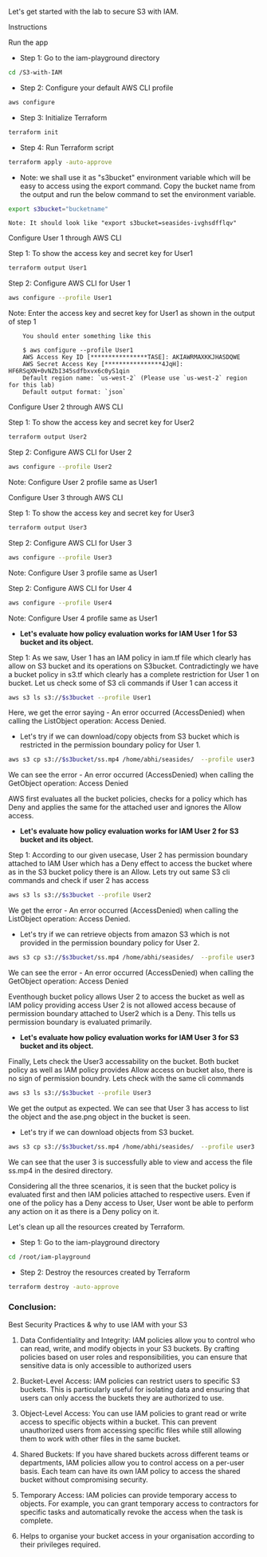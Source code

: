 Let's get started with the lab to secure S3 with IAM.

Instructions

Run the app

* Step 1: Go to the iam-playground directory

```bash
cd /S3-with-IAM
```

* Step 2: Configure your default AWS CLI profile

```bash
aws configure
```

* Step 3: Initialize Terraform
    
```bash
terraform init 
```
* Step 4: Run Terraform script
    
```bash
terraform apply -auto-approve
```

* Note: we shall use it as "s3bucket" environment variable which will be easy to access using the export command. Copy the bucket name from the output and run the below command to set the environment variable.

```bash
export s3bucket="bucketname"
```
    Note: It should look like "export s3bucket=seasides-ivghsdfflqv"

Configure User 1 through AWS CLI

Step 1: To show the access key and secret key for User1

```bash
terraform output User1
```
Step 2: Configure AWS CLI for User 1

```bash
aws configure --profile User1
```
Note: Enter the access key and secret key for User1 as shown in the output of step 1

        You should enter something like this    

        $ aws configure --profile User1
        AWS Access Key ID [****************TASE]: AKIAWRMAXKKJHASDQWE
        AWS Secret Access Key [****************4JqH]: HF6RSqXN+0vNZbI345sdfbxvx6c0yS1qin
        Default region name: `us-west-2` (Please use `us-west-2` region for this lab)
        Default output format: `json`

Configure User 2 through AWS CLI

Step 1: To show the access key and secret key for User2

```bash
terraform output User2
```
Step 2: Configure AWS CLI for User 2

```bash
aws configure --profile User2
```
Note: Configure User 2 profile same as User1 

Configure User 3 through AWS CLI

Step 1: To show the access key and secret key for User3

```bash
terraform output User3
```
Step 2: Configure AWS CLI for User 3

```bash
aws configure --profile User3
```
Note: Configure User 3 profile same as User1

Step 2: Configure AWS CLI for User 4

```bash
aws configure --profile User4
```
Note: Configure User 4 profile same as User1

* <b> Let's evaluate how policy evaluation works for IAM User 1 for S3 bucket and its object.</b>

Step 1: As we saw, User 1 has an IAM policy in iam.tf file which clearly has allow on S3 bucket and its operations on S3bucket. Contradictingly we have a bucket policy in s3.tf which clearly has a complete restriction for User 1 on bucket. Let us check some of S3 cli commands if User 1 can access it

```bash
aws s3 ls s3://$s3bucket --profile User1
```
Here, we get the error saying - An error occurred (AccessDenied) when calling the ListObject operation: Access Denied.

* Let's try if we can download/copy objects from S3 bucket which is restricted in the permission boundary policy for User 1.

```bash
aws s3 cp s3://$s3bucket/ss.mp4 /home/abhi/seasides/  --profile user3
```
We can see the error - An error occurred (AccessDenied) when calling the GetObject operation: Access Denied

AWS first evaluates all the bucket policies, checks for a policy which has Deny and applies the same for the attached user and ignores the Allow access. 

* <b> Let's evaluate how policy evaluation works for IAM User 2 for S3 bucket and its object. </b>

Step 1: According to our given usecase, User 2 has permission boundary attached to IAM User which has a Deny effect to access the bucket where as in the S3 bucket policy there is an Allow. Lets try out same S3 cli commands and check if user 2 has access

```bash
aws s3 ls s3://$s3bucket --profile User2
```
We get the error - An error occurred (AccessDenied) when calling the ListObject operation: Access Denied. 

* Let's try if we can retrieve objects from amazon S3 which is not provided in the permission boundary policy for User 2.

```bash
aws s3 cp s3://$s3bucket/ss.mp4 /home/abhi/seasides/  --profile user3
```
We can see the error - An error occurred (AccessDenied) when calling the GetObject operation: Access Denied

Eventhough bucket policy allows User 2 to access the bucket as well as IAM policy providing access User 2 is not allowed access because of permission boundary attached to User2 which is a Deny. This tells us permission boundary is evaluated primarily.

* <b> Let's evaluate how policy evaluation works for IAM User 3 for S3 bucket and its object. </b>

Finally, Lets check the User3 accessability on the bucket. Both bucket policy as well as IAM policy provides Allow access on bucket also, there is no sign of permission boundry. Lets check with the same cli commands

```bash
aws s3 ls s3://$s3bucket --profile User3
```
We get the output as expected. We can see that User 3 has access to list the object and the ase.png object in the bucket is seen.

* Let's try if we can download objects from S3 bucket.

```bash
aws s3 cp s3://$s3bucket/ss.mp4 /home/abhi/seasides/  --profile user3
```
We can see that the user 3 is successfully able to view and access the file ss.mp4 in the desired directory.

Considering all the three scenarios, it is seen that the bucket policy is evaluated first and then IAM policies attached to respective users. Even if one of the policy has a Deny access to User, User wont be able to perform any action on it as there is a Deny policy on it.

Let's clean up all the resources created by Terraform.

* Step 1: Go to the iam-playground directory

```bash
cd /root/iam-playground
```
* Step 2: Destroy the resources created by Terraform
```bash
terraform destroy -auto-approve
```

### Conclusion:

Best Security Practices & why to use IAM with your S3

1. Data Confidentiality and Integrity: IAM policies allow you to control who can read, write, and modify objects in your S3 buckets. By crafting policies based on user roles and responsibilities, you can ensure that sensitive data is only accessible to authorized users

2. Bucket-Level Access: IAM policies can restrict users to specific S3 buckets. This is particularly useful for isolating data and ensuring that users can only access the buckets they are authorized to use.

3. Object-Level Access: You can use IAM policies to grant read or write access to specific objects within a bucket. This can prevent unauthorized users from accessing specific files while still allowing them to work with other files in the same bucket.

4. Shared Buckets: If you have shared buckets across different teams or departments, IAM policies allow you to control access on a per-user basis. Each team can have its own IAM policy to access the shared bucket without compromising security.

5. Temporary Access: IAM policies can provide temporary access to objects. For example, you can grant temporary access to contractors for specific tasks and automatically revoke the access when the task is complete.

6. Helps to organise your bucket access in your organisation according to their privileges required. 
